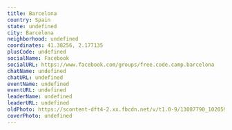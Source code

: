 ```yaml
---
title: Barcelona
country: Spain
state: undefined
city: Barcelona
neighborhood: undefined
coordinates: 41.38256, 2.177135
plusCode: undefined
socialName: Facebook
socialURL: https://www.facebook.com/groups/free.code.camp.barcelona
chatName: undefined
chatURL: undefined
eventName: undefined
eventURL: undefined
leaderName: undefined
leaderURL: undefined
oldPhoto: https://scontent-dft4-2.xx.fbcdn.net/v/t1.0-9/13087790_10205951001166228_1783074197436508327_n.jpg?oh=a6ed705935149e675e795c3f52ac356e&oe=59941F99
coverPhoto: undefined
---
```

